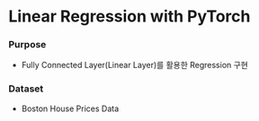 # Linear Regression with PyTorch

### Purpose
- Fully Connected Layer(Linear Layer)를 활용한 Regression 구현

### Dataset
- Boston House Prices Data
